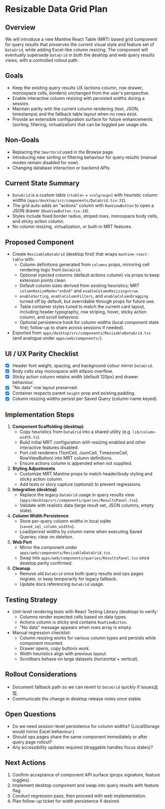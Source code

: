 # Resizable Data Grid Plan

## Overview
We will introduce a new Mantine React Table (MRT) based grid component for query results that preserves the current visual style and feature set of `DataGrid`, while adding Excel-like column resizing. The component will eventually supersede `DataGrid` in both the desktop and web query results views, with a controlled rollout path.

## Goals
- Keep the existing query results UX (actions column, row drawer, monospace cells, borders) unchanged from the user's perspective.
- Enable interactive column resizing with persisted widths during a session.
- Maintain parity with the current column rendering (text, JSON, timestamps) and the fallback table layout when no rows exist.
- Provide an extensible configuration surface for future enhancements (sorting, filtering, virtualization) that can be toggled per usage site.

## Non-Goals
- Replacing the `SmartGrid` used in the Browse page.
- Introducing new sorting or filtering behaviour for query results (manual modes remain disabled for now).
- Changing database interaction or backend APIs.

## Current State Summary
- `DataGrid` is a custom table (`<table>` + `<colgroup>`) with heuristic column widths (`apps/desktop/src/components/DataGrid.tsx:31`).
- The grid auto-adds an "actions" column with `RowViewButton` to open a JSON drawer (`RowViewButton.tsx:18`).
- Styles include fixed border radius, striped rows, monospace body cells, and sticky action column.
- No column resizing, virtualization, or built-in MRT features.

## Proposed Component
- Create `ResizableDataGrid` (desktop first) that wraps `mantine-react-table` with:
  - Column definitions generated from `columns` props, mirroring cell rendering logic from `DataGrid`.
  - Optional injected columns (default actions column) via props to keep extension points clean.
  - Default column sizes derived from existing heuristics; MRT `columnResizeMode="onEnd"` and `enableColumnResizing=true`.
  - `enableSorting`, `enableColumnFilters`, and `enableColumnDragging` turned off by default, but overridable through props for future use.
  - Table container styles tuned to match the current card layout, including header typography, row striping, hover, sticky action column, and scroll behaviour.
  - Optional persistence hook for column widths (local component state first; follow-up to share across sessions if needed).
- Exported from `apps/desktop/src/components/ResizableDataGrid.tsx` (and analogue under `apps/web/components/`).

## UI / UX Parity Checklist
- [x] Header font weight, spacing, and background colour mirror `DataGrid`.
- [x] Body cells stay monospace with ellipsis overflow.
- [x] Sticky action column retains width (default 120px) and drawer behaviour.
- [x] "No data" row layout preserved.
- [x] Container respects parent `height` prop and existing padding.
- [x] Column resizing widths persist per Saved Query (column-name keyed).

## Implementation Steps
1. **Component Scaffolding (desktop)**
   - Copy heuristics from `DataGrid` into a shared utility (e.g. `lib/column-width.ts`).
   - Build initial MRT configuration with resizing enabled and other interactive features disabled.
   - Port cell renderers (TextCell, JsonCell, TimezoneCell, RowViewButton) into MRT column definitions.
   - Ensure actions column is appended when not supplied.
2. **Styling Adjustments**
   - Customize MRT Mantine props to match header/body styling and sticky action column.
   - Add tests or story capture (optional) to prevent regressions.
3. **Integration (desktop)**
   - Replace the legacy `DataGrid` usage in query results view (`apps/desktop/src/components/queries/ResultsPanel.tsx`).
   - Validate with realistic data (large result set, JSON columns, empty state).
4. **Column Width Persistence**
   - Store per-query column widths in local sqlite (`saved_sql_column_widths`).
   - Load/persist widths by column name when executing Saved Queries; clear on deletion.
5. **Web Port**
   - Mirror the component under `apps/web/components/ResizableDataGrid.tsx`.
   - Swap into `apps/web/components/queries/ResultsPanel.tsx` once desktop parity confirmed.
6. **Cleanup**
   - Remove old `DataGrid` once both query results and ops pages migrate, or keep temporarily for legacy fallback.
   - Update docs referencing `DataGrid` usage.

## Testing Strategy
- Unit-level rendering tests with React Testing Library (desktop) to verify:
  - Columns render expected cells based on data types.
  - Actions column is sticky and contains `RowViewButton`.
  - "No data" message appears when rows array is empty.
- Manual regression checklist:
  - Column resizing works for various column types and persists while component mounted.
  - Drawer opens, copy buttons work.
  - Width heuristics align with previous layout.
  - Scrollbars behave on large datasets (horizontal + vertical).

## Rollout Considerations
- Document fallback path so we can revert to `DataGrid` quickly if issues出现.
- Communicate the change in desktop release notes once stable.

## Open Questions
- Do we need session-level persistence for column widths? (LocalStorage would mirror Excel behaviour.)
- Should ops pages share the same component immediately or after query page rollout?
- Any accessibility updates required (draggable handles focus states)?

## Next Actions
1. Confirm acceptance of component API surface (props signature, feature toggles).
2. Implement desktop component and swap into query results with feature flag.
3. Conduct regression pass, then proceed with web implementation.
4. Plan follow-up ticket for width persistence if desired.
